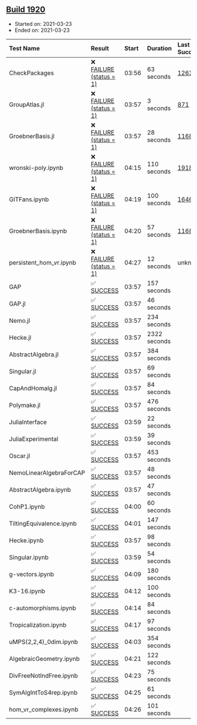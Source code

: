 ## [Build 1920](https://oscarci.mathematik.uni-kl.de/job/oscar-stable/1920/)

* Started on: 2021-03-23
* Ended on: 2021-03-23

| Test Name    | Result | Start | Duration | Last Success | First Failure |
|:-------------|:-------|:------|:---------|:-------------|:--------------|
| CheckPackages | ❌ [FAILURE (status = 1)](https://oscarci.mathematik.uni-kl.de/job/oscar-stable/1920/artifact/logs/build-1920/CheckPackages.log) | 03:56 | 63 seconds | [1263](https://oscarci.mathematik.uni-kl.de/job/oscar-stable/1263/) | [1264](https://oscarci.mathematik.uni-kl.de/job/oscar-stable/1264/) |
| GroupAtlas.jl | ❌ [FAILURE (status = 1)](https://oscarci.mathematik.uni-kl.de/job/oscar-stable/1920/artifact/logs/build-1920/GroupAtlas.jl.log) | 03:57 | 3 seconds | [871](https://oscarci.mathematik.uni-kl.de/job/oscar-stable/871/) | [872](https://oscarci.mathematik.uni-kl.de/job/oscar-stable/872/) |
| GroebnerBasis.jl | ❌ [FAILURE (status = 1)](https://oscarci.mathematik.uni-kl.de/job/oscar-stable/1920/artifact/logs/build-1920/GroebnerBasis.jl.log) | 03:57 | 28 seconds | [1168](https://oscarci.mathematik.uni-kl.de/job/oscar-stable/1168/) | [1169](https://oscarci.mathematik.uni-kl.de/job/oscar-stable/1169/) |
| wronski-poly.ipynb | ❌ [FAILURE (status = 1)](https://oscarci.mathematik.uni-kl.de/job/oscar-stable/1920/artifact/logs/build-1920/wronski-poly.ipynb.log) | 04:15 | 110 seconds | [1918](https://oscarci.mathematik.uni-kl.de/job/oscar-stable/1918/) | [1919](https://oscarci.mathematik.uni-kl.de/job/oscar-stable/1919/) |
| GITFans.ipynb | ❌ [FAILURE (status = 1)](https://oscarci.mathematik.uni-kl.de/job/oscar-stable/1920/artifact/logs/build-1920/GITFans.ipynb.log) | 04:19 | 100 seconds | [1646](https://oscarci.mathematik.uni-kl.de/job/oscar-stable/1646/) | [1647](https://oscarci.mathematik.uni-kl.de/job/oscar-stable/1647/) |
| GroebnerBasis.ipynb | ❌ [FAILURE (status = 1)](https://oscarci.mathematik.uni-kl.de/job/oscar-stable/1920/artifact/logs/build-1920/GroebnerBasis.ipynb.log) | 04:20 | 57 seconds | [1168](https://oscarci.mathematik.uni-kl.de/job/oscar-stable/1168/) | [1169](https://oscarci.mathematik.uni-kl.de/job/oscar-stable/1169/) |
| persistent_hom_vr.ipynb | ❌ [FAILURE (status = 1)](https://oscarci.mathematik.uni-kl.de/job/oscar-stable/1920/artifact/logs/build-1920/persistent_hom_vr.ipynb.log) | 04:27 | 12 seconds | unknown | unknown |
| GAP | ✅ [SUCCESS](https://oscarci.mathematik.uni-kl.de/job/oscar-stable/1920/artifact/logs/build-1920/GAP.log) | 03:57 | 157 seconds |  |  |
| GAP.jl | ✅ [SUCCESS](https://oscarci.mathematik.uni-kl.de/job/oscar-stable/1920/artifact/logs/build-1920/GAP.jl.log) | 03:57 | 46 seconds |  |  |
| Nemo.jl | ✅ [SUCCESS](https://oscarci.mathematik.uni-kl.de/job/oscar-stable/1920/artifact/logs/build-1920/Nemo.jl.log) | 03:57 | 234 seconds |  |  |
| Hecke.jl | ✅ [SUCCESS](https://oscarci.mathematik.uni-kl.de/job/oscar-stable/1920/artifact/logs/build-1920/Hecke.jl.log) | 03:57 | 2322 seconds |  |  |
| AbstractAlgebra.jl | ✅ [SUCCESS](https://oscarci.mathematik.uni-kl.de/job/oscar-stable/1920/artifact/logs/build-1920/AbstractAlgebra.jl.log) | 03:57 | 384 seconds |  |  |
| Singular.jl | ✅ [SUCCESS](https://oscarci.mathematik.uni-kl.de/job/oscar-stable/1920/artifact/logs/build-1920/Singular.jl.log) | 03:57 | 69 seconds |  |  |
| CapAndHomalg.jl | ✅ [SUCCESS](https://oscarci.mathematik.uni-kl.de/job/oscar-stable/1920/artifact/logs/build-1920/CapAndHomalg.jl.log) | 03:57 | 84 seconds |  |  |
| Polymake.jl | ✅ [SUCCESS](https://oscarci.mathematik.uni-kl.de/job/oscar-stable/1920/artifact/logs/build-1920/Polymake.jl.log) | 03:57 | 476 seconds |  |  |
| JuliaInterface | ✅ [SUCCESS](https://oscarci.mathematik.uni-kl.de/job/oscar-stable/1920/artifact/logs/build-1920/JuliaInterface.log) | 03:59 | 22 seconds |  |  |
| JuliaExperimental | ✅ [SUCCESS](https://oscarci.mathematik.uni-kl.de/job/oscar-stable/1920/artifact/logs/build-1920/JuliaExperimental.log) | 03:59 | 39 seconds |  |  |
| Oscar.jl | ✅ [SUCCESS](https://oscarci.mathematik.uni-kl.de/job/oscar-stable/1920/artifact/logs/build-1920/Oscar.jl.log) | 03:57 | 453 seconds |  |  |
| NemoLinearAlgebraForCAP | ✅ [SUCCESS](https://oscarci.mathematik.uni-kl.de/job/oscar-stable/1920/artifact/logs/build-1920/NemoLinearAlgebraForCAP.log) | 03:57 | 48 seconds |  |  |
| AbstractAlgebra.ipynb | ✅ [SUCCESS](https://oscarci.mathematik.uni-kl.de/job/oscar-stable/1920/artifact/logs/build-1920/AbstractAlgebra.ipynb.log) | 03:57 | 47 seconds |  |  |
| CohP1.ipynb | ✅ [SUCCESS](https://oscarci.mathematik.uni-kl.de/job/oscar-stable/1920/artifact/logs/build-1920/CohP1.ipynb.log) | 04:00 | 60 seconds |  |  |
| TiltingEquivalence.ipynb | ✅ [SUCCESS](https://oscarci.mathematik.uni-kl.de/job/oscar-stable/1920/artifact/logs/build-1920/TiltingEquivalence.ipynb.log) | 04:01 | 147 seconds |  |  |
| Hecke.ipynb | ✅ [SUCCESS](https://oscarci.mathematik.uni-kl.de/job/oscar-stable/1920/artifact/logs/build-1920/Hecke.ipynb.log) | 03:57 | 98 seconds |  |  |
| Singular.ipynb | ✅ [SUCCESS](https://oscarci.mathematik.uni-kl.de/job/oscar-stable/1920/artifact/logs/build-1920/Singular.ipynb.log) | 03:59 | 54 seconds |  |  |
| g-vectors.ipynb | ✅ [SUCCESS](https://oscarci.mathematik.uni-kl.de/job/oscar-stable/1920/artifact/logs/build-1920/g-vectors.ipynb.log) | 04:09 | 180 seconds |  |  |
| K3-16.ipynb | ✅ [SUCCESS](https://oscarci.mathematik.uni-kl.de/job/oscar-stable/1920/artifact/logs/build-1920/K3-16.ipynb.log) | 04:12 | 100 seconds |  |  |
| c-automorphisms.ipynb | ✅ [SUCCESS](https://oscarci.mathematik.uni-kl.de/job/oscar-stable/1920/artifact/logs/build-1920/c-automorphisms.ipynb.log) | 04:14 | 84 seconds |  |  |
| Tropicalization.ipynb | ✅ [SUCCESS](https://oscarci.mathematik.uni-kl.de/job/oscar-stable/1920/artifact/logs/build-1920/Tropicalization.ipynb.log) | 04:17 | 97 seconds |  |  |
| uMPS(2,2,4)_0dim.ipynb | ✅ [SUCCESS](https://oscarci.mathematik.uni-kl.de/job/oscar-stable/1920/artifact/logs/build-1920/uMPS-2-2-4-_0dim.ipynb.log) | 04:03 | 354 seconds |  |  |
| AlgebraicGeometry.ipynb | ✅ [SUCCESS](https://oscarci.mathematik.uni-kl.de/job/oscar-stable/1920/artifact/logs/build-1920/AlgebraicGeometry.ipynb.log) | 04:21 | 122 seconds |  |  |
| DivFreeNotIndFree.ipynb | ✅ [SUCCESS](https://oscarci.mathematik.uni-kl.de/job/oscar-stable/1920/artifact/logs/build-1920/DivFreeNotIndFree.ipynb.log) | 04:23 | 75 seconds |  |  |
| SymAlgIntToS4rep.ipynb | ✅ [SUCCESS](https://oscarci.mathematik.uni-kl.de/job/oscar-stable/1920/artifact/logs/build-1920/SymAlgIntToS4rep.ipynb.log) | 04:25 | 61 seconds |  |  |
| hom_vr_complexes.ipynb | ✅ [SUCCESS](https://oscarci.mathematik.uni-kl.de/job/oscar-stable/1920/artifact/logs/build-1920/hom_vr_complexes.ipynb.log) | 04:26 | 101 seconds |  |  |
